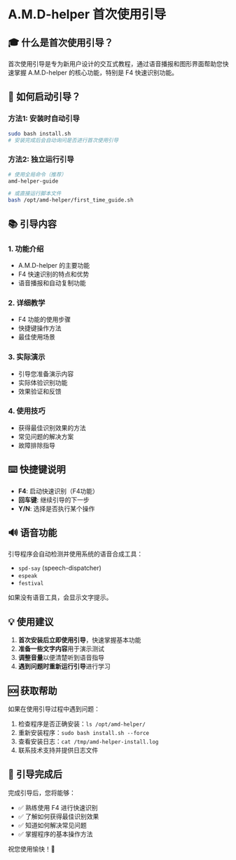 # A.M.D-helper 首次使用引导

## 🎓 什么是首次使用引导？

首次使用引导是专为新用户设计的交互式教程，通过语音播报和图形界面帮助您快速掌握 A.M.D-helper 的核心功能，特别是 F4 快速识别功能。

## 🚀 如何启动引导？

### 方法1: 安装时自动引导
```bash
sudo bash install.sh
# 安装完成后会自动询问是否进行首次使用引导
```

### 方法2: 独立运行引导
```bash
# 使用全局命令（推荐）
amd-helper-guide

# 或直接运行脚本文件
bash /opt/amd-helper/first_time_guide.sh
```

## 📚 引导内容

### 1. 功能介绍
- A.M.D-helper 的主要功能
- F4 快速识别的特点和优势
- 语音播报和自动复制功能

### 2. 详细教学
- F4 功能的使用步骤
- 快捷键操作方法
- 最佳使用场景

### 3. 实际演示
- 引导您准备演示内容
- 实际体验识别功能
- 效果验证和反馈

### 4. 使用技巧
- 获得最佳识别效果的方法
- 常见问题的解决方案
- 故障排除指导

## ⌨️ 快捷键说明

- **F4**: 启动快速识别（F4功能）
- **回车键**: 继续引导的下一步
- **Y/N**: 选择是否执行某个操作

## 🔊 语音功能

引导程序会自动检测并使用系统的语音合成工具：
- `spd-say` (speech-dispatcher)
- `espeak` 
- `festival`

如果没有语音工具，会显示文字提示。

## 💡 使用建议

1. **首次安装后立即使用引导**，快速掌握基本功能
2. **准备一些文字内容**用于演示测试
3. **调整音量**以便清楚听到语音指导
4. **遇到问题时重新运行引导**进行学习

## 🆘 获取帮助

如果在使用引导过程中遇到问题：

1. 检查程序是否正确安装：`ls /opt/amd-helper/`
2. 重新安装程序：`sudo bash install.sh --force`
3. 查看安装日志：`cat /tmp/amd-helper-install.log`
4. 联系技术支持并提供日志文件

## 🎯 引导完成后

完成引导后，您将能够：
- ✅ 熟练使用 F4 进行快速识别
- ✅ 了解如何获得最佳识别效果
- ✅ 知道如何解决常见问题
- ✅ 掌握程序的基本操作方法

祝您使用愉快！🎉